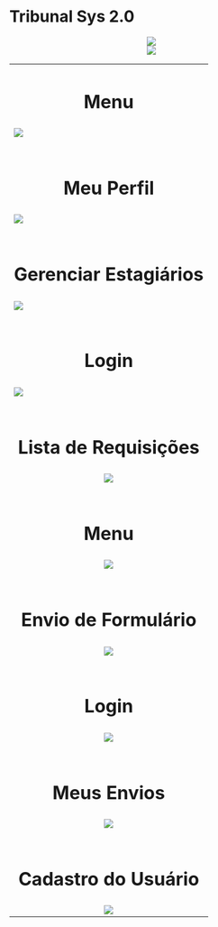 # Tribunal Sys 2.0

<center><img src="https://user-images.githubusercontent.com/35781248/35984129-e6d8ecb4-0cda-11e8-94b3-0e51094d8153.jpg">
</center>
<center><img src="https://user-images.githubusercontent.com/35781248/35983662-a0b09dfa-0cd9-11e8-9d51-1c8ccfc9de88.jpg">
</center>





<table class="tg" align="center">
   <tr>
    <td class="tg-yw4l"><center><h1>Menu</h1></center></td>
  </tr>
  <tr>
    <td class="tg-yw4l"><img src="https://user-images.githubusercontent.com/35781248/35456579-2b44a294-02bd-11e8-8461-b85083d2192b.jpg"></td>
  </tr>
  <tr>
    <td class="tg-yw4l"><br><center><h1>Meu Perfil</h1></center></td>
  </tr>
  <tr>
    <td class="tg-yw4l"><img src="https://user-images.githubusercontent.com/35781248/35366663-b3552602-0161-11e8-844c-25eab637b09b.jpg"></td>
  </tr>
  <tr>
    <td class="tg-yw4l"><br><center><h1>Gerenciar Estagiários</h1></center></td>
  </tr>
  <tr>
    <td class="tg-yw4l"><img src="https://user-images.githubusercontent.com/35781248/35366662-b32eb530-0161-11e8-9764-2e01e6d86383.jpg"></td>
  </tr>
  <tr>
    <td class="tg-yw4l"><br><center><h1>Login</h1></center></td>
  </tr>
  <tr>
    <td class="tg-yw4l"><img src="https://user-images.githubusercontent.com/35781248/35410748-874ab422-01fd-11e8-9d90-96781a776f03.jpg"></td>
  </tr>
  <tr>
    <td class="tg-yw4l"><br><center><h1>Lista de Requisições</h1></center></td>
  </tr>
  <tr>
    <td class="tg-yw4l"><center><img src="https://user-images.githubusercontent.com/35781248/35985589-1f0f4c42-0cde-11e8-8997-fd973286772a.jpg"></center></td>
  </tr>
  <tr>
    <td class="tg-yw4l"><br><center><h1>Menu</h1></center></td>
  </tr>
  <tr>
    <td class="tg-yw4l"><center><img src="https://user-images.githubusercontent.com/35781248/35366586-61e92494-0161-11e8-84cb-d9fe7fdd327a.jpg"></center></td>
  </tr>
  <tr>
    <td class="tg-yw4l"><br><center><h1>Envio de Formulário</h1></center></td>
  </tr>
  <tr>
    <td class="tg-yw4l"><center><img src="https://user-images.githubusercontent.com/35781248/35366587-621029cc-0161-11e8-9e0e-ba8c5364fef9.jpg"></center></td>
  </tr>
  <tr>
    <td class="tg-yw4l"><br><center><h1>Login</h1></center></td>
  </tr>
  <tr>
    <td class="tg-yw4l"><center><img src="https://user-images.githubusercontent.com/35781248/35366588-62377ff4-0161-11e8-8fc5-86cfb7fbd410.jpg"></center></td>
  </tr>
  <tr>
    <td class="tg-yw4l"><br><center><h1>Meus Envios</h1></center></td>
  </tr>
  <tr>
    <td class="tg-yw4l"><center><img src="https://user-images.githubusercontent.com/35781248/35366590-62cf5eaa-0161-11e8-8f62-73f26da04ab3.jpg"></center></td>
  </tr>
  <tr>
    <td class="tg-yw4l"><br><center><h1>Cadastro do Usuário</h1></center></td>
  </tr>
  <tr>
    <td class="tg-yw4l"><center><img src="https://user-images.githubusercontent.com/35781248/35366585-61c1c44e-0161-11e8-9a90-71afe2e1935d.jpg"></center></td>
  </tr>
  
 
</table>


